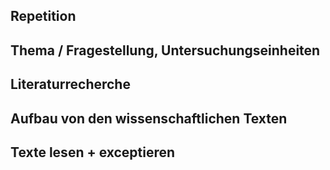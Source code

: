## Repetition

## Thema / Fragestellung, Untersuchungseinheiten

## Literaturrecherche

## Aufbau von den wissenschaftlichen Texten

## Texte lesen + exceptieren

